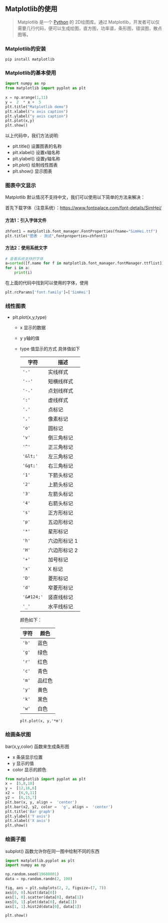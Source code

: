 ## Matplotlib的使用

>Matplotlib 是一个 [Python](https://baike.baidu.com/item/Python) 的 2D绘图库。通过 Matplotlib，开发者可以仅需要几行代码，便可以生成绘图，直方图，功率谱，条形图，错误图，散点图等。

### Matplotlib的安装

`pip install matplotlib`

### Matplotlib的基本使用

```Python
import numpy as np 
from matplotlib import pyplot as plt 
 
x = np.arange(1,11) 
y =  2  * x +  5 
plt.title("Matplotlib demo") 
plt.xlabel("x axis caption") 
plt.ylabel("y axis caption") 
plt.plot(x,y)
plt.show()
```

以上代码中，我们方法说明:

- plt.title() 设置图表的名称
- plt.xlabel() 设置x轴名称
- plt.ylabel() 设置y轴名称
- plt.plot()  绘制线性图表
- plt.show() 显示图表

### 图表中文显示

Matplotlib 默认情况不支持中文，我们可以使用以下简单的方法来解决：

首先下载字体（注意系统）：<https://www.fontpalace.com/font-details/SimHei/>

#### 方法1：引入字体文件

```python
zhfont1 = matplotlib.font_manager.FontProperties(fname="SimHei.ttf")
plt.title("图表 - 测试",fontproperties=zhfont1)
```

#### 方法2：使用系统文字

```python
# 查看系统支持的字体
a=sorted([f.name for f in matplotlib.font_manager.fontManager.ttflist])
for i in a:
    print(i)
```

在上面的代码中找到可以使用的字体，使用

```python
plt.rcParams['font.family']=['SimHei']
```



### 线性图表

- plt.plot(x,y,type)

  - x 显示的数据

  - y y轴的值

  - type 值显示的方式  具体值如下

    | 字符       | 描述         |
    | ---------- | ------------ |
    | `'-'`      | 实线样式     |
    | `'--'`     | 短横线样式   |
    | `'-.'`     | 点划线样式   |
    | `':'`      | 虚线样式     |
    | `'.'`      | 点标记       |
    | `','`      | 像素标记     |
    | `'o'`      | 圆标记       |
    | `'v'`      | 倒三角标记   |
    | `'^'`      | 正三角标记   |
    | `'&lt;'`   | 左三角标记   |
    | `'&gt;'`   | 右三角标记   |
    | `'1'`      | 下箭头标记   |
    | `'2'`      | 上箭头标记   |
    | `'3'`      | 左箭头标记   |
    | `'4'`      | 右箭头标记   |
    | `'s'`      | 正方形标记   |
    | `'p'`      | 五边形标记   |
    | `'*'`      | 星形标记     |
    | `'h'`      | 六边形标记 1 |
    | `'H'`      | 六边形标记 2 |
    | `'+'`      | 加号标记     |
    | `'x'`      | X 标记       |
    | `'D'`      | 菱形标记     |
    | `'d'`      | 窄菱形标记   |
    | `'&#124;'` | 竖直线标记   |
    | `'_'`      | 水平线标记   |

    颜色如下：

    | 字符  | 颜色   |
    | ----- | ------ |
    | `'b'` | 蓝色   |
    | `'g'` | 绿色   |
    | `'r'` | 红色   |
    | `'c'` | 青色   |
    | `'m'` | 品红色 |
    | `'y'` | 黄色   |
    | `'k'` | 黑色   |
    | `'w'` | 白色   |

    ```
    plt.plot(x, y,'*m')
    ```

### 绘画条状图

 bar(x,y,color) 函数来生成条形图

- x 条装显示位置
- y 显示的值
- color 显示的颜色

```python
from matplotlib import pyplot as plt 
x =  [5,8,10] 
y =  [12,16,6] 
x2 =  [6,9,11] 
y2 =  [6,15,7] 
plt.bar(x, y, align =  'center') 
plt.bar(x2, y2, color =  'g', align =  'center') 
plt.title('Bar graph') 
plt.ylabel('Y axis') 
plt.xlabel('X axis') 
plt.show()
```







### 绘画子图

subplot() 函数允许你在同一图中绘制不同的东西

``` python
import matplotlib.pyplot as plt
import numpy as np

np.random.seed(19680801)
data = np.random.randn(2, 100)

fig, axs = plt.subplots(2, 2, figsize=(7, 7))
axs[0, 0].hist(data[0])
axs[1, 0].scatter(data[0], data[1])
axs[0, 1].plot(data[0], data[1])
axs[1, 1].hist2d(data[0], data[1])

plt.show()
```